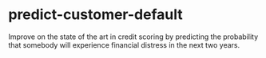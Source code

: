 # predict-customer-default
Improve on the state of the art in credit scoring by predicting the probability that somebody will experience financial distress in the next two years.
